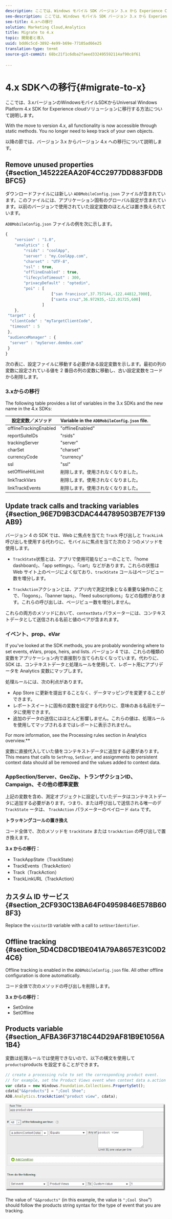 ```yaml
---
description: ここでは、Windows モバイル SDK バージョン 3.x から Experience Cloud ソリューション用 Universal Windows Platform 4.x SDK に移行する方法について説明します。
seo-description: ここでは、Windows モバイル SDK バージョン 3.x から Experience Cloud ソリューション用 Universal Windows Platform 4.x SDK に移行する方法について説明します。
seo-title: 4.xへの移行
solution: Marketing Cloud,Analytics
title: Migrate to 4.x
topic: 開発者と導入
uuid: bdd6c5cd-3892-4e99-b69e-77105ad66e25
translation-type: tm+mt
source-git-commit: 68bc21f1c6dba2faeed332495592114af90c8f61

---
```



# 4.x SDKへの移行{#migrate-to-x}

ここでは、3.xバージョンのWindowsモバイルSDKからUniversal Windows Platform 4.x SDK for Experience cloudソリューションに移行する方法について説明します。

With the move to version 4.x, all functionality is now accessible through static methods. You no longer need to keep track of your own objects.

以降の節では、バージョン 3.x からバージョン 4.x への移行について説明します。

## Remove unused properties {#section_145222EAA20F4CC2977DD883FDDBBFC5}

ダウンロードファイルには新しい `ADBMobileConfig.json` ファイルが含まれています。このファイルには、アプリケーション固有のグローバル設定が含まれています。以前のバージョンで使用されていた設定変数のほとんどは置き換えられています。

`ADBMobileConfig.json` ファイルの例を次に示します。

```js
{ 
    "version" : "1.0", 
    "analytics" : { 
        "rsids" : "coolApp", 
        "server" : "my.CoolApp.com", 
        "charset" : "UTF-8", 
        "ssl" : true, 
        "offlineEnabled" : true, 
        "lifecycleTimeout" : 300, 
        "privacyDefault" : "optedin", 
        "poi" : [ 
                    ["san francisco",37.757144,-122.44812,7000], 
                    ["santa cruz",36.972935,-122.01725,600] 
                ] 
    }, 
 "target" : { 
  "clientCode" : "myTargetClientCode", 
  "timeout" : 5 
 }, 
 "audienceManager" : { 
  "server" : "myServer.demdex.com" 
 } 
}
```

次の表に、設定ファイルに移動する必要がある設定変数を示します。最初の列の変数に設定されている値を 2 番目の列の変数に移動し、古い設定変数をコードから削除します。

### 3.xからの移行

The following table provides a list of variables in the 3.x SDKs and the new name in the 4.x SDKs:

| 設定変数／メソッド | Variable in the `ADBMobileConfig.json` file. |
|--- |--- |
| offlineTrackingEnabled | "offlineEnabled" |
| reportSuiteIDs | "rsids" |
| trackingServer | "server" |
| charSet | "charset" |
| currencyCode | "currency" |
| ssl | "ssl" |
| setOfflineHitLimit | 削除します。使用されなくなりました。 |
| linkTrackVars | 削除します。使用されなくなりました。 |
| linkTrackEvents | 削除します。使用されなくなりました。 |

## Update track calls and tracking variables {#section_96E7D9B3CDAC444789503B7E7F139AB9}

バージョン 4 の SDK では、Web に焦点を当てた `Track` 呼び出しと `TrackLink` 呼び出しを使用する代わりに、モバイルに焦点を当てた次の 2 つのメソッドを使用します。

* `TrackState`状態とは、アプリで使用可能なビューのことで、「home dashboard」、「app settings」、「cart」などがあります。これらの状態は Web サイト上のページによく似ており、`trackState` コールはページビュー数を増分します。

* `TrackAction`アクションとは、アプリ内で測定対象となる重要な操作のことで、「logons」、「banner taps」、「feed subscriptions」などの指標があります。これらの呼び出しは、ページビュー数を増分しません。

これらの両方のメソッドにおいて、`contextData` パラメーターには、コンテキストデータとして送信される名前と値のペアが含まれます。

### イベント、prop、eVar

If you've looked at the SDK methods, you are probably wondering where to set events, eVars, props, heirs, and lists. [](/help/universal-windows/c-configuration/methods.md)バージョン 4 では、これらの種類の変数をアプリケーション内で直接割り当てられなくなっています。代わりに、SDK は、コンテキストデータと処理ルールを使用して、レポート用にアプリデータを Analytics 変数にマップします。

処理ルールには、次の利点があります。

* App Store に更新を提出することなく、データマッピングを変更することができます。
* レポートスイートに固有の変数を設定する代わりに、意味のある名前をデータに使用できます。
* 追加のデータの送信にはほとんど影響しません。これらの値は、処理ルールを使用してマップされるまではレポートに表示されません。

For more information, see the Processing rules section in Analytics overview.**[](/help/universal-windows/analytics/analytics.md)

変数に直接代入していた値をコンテキストデータに追加する必要があります。This means that calls to `SetProp`, `SetEvar`, and assignments to persistent context data should all be removed and the values added to context data.

### AppSection/Server、GeoZip、トランザクションID、Campaign、その他の標準変数

上記の変数を含め、測定オブジェクトに設定していたデータはコンテキストデータに追加する必要があります。つまり、または呼び出しで送信される唯一のデ `TrackState` ータは、 `TrackAction` パラメーターのペイロード `data` です。

**トラッキングコールの置き換え**

コード全体で、次のメソッドを `trackState` または `trackAction` の呼び出しで置き換えます。

**3.x からの移行：**

* TrackAppState（TrackState）
* TrackEvents（TrackAction）
* Track（TrackAction）
* TrackLinkURL（TrackAction）

## カスタム ID サービス {#section_2CF930C13BA64F04959846E578B608F3}

Replace the `visitorID` variable with a call to `setUserIdentifier`.

## Offline tracking {#section_5D4CD8CD1BE041A79A8657E31C0D24C6}

Offline tracking is enabled in the `ADBMobileConfig.json` file. All other offline configuration is done automatically.

コード全体で次のメソッドの呼び出しを削除します。

**3.x からの移行：**

* SetOnline
* SetOffline

## Products variable {#section_AFBA36F3718C44D29AF81B9E1056A1B4}

 変数は処理ルールでは使用できないので、以下の構文を使用して `products`products を設定することができます。

```js
// create a processing rule to set the corresponding product event. 
// for example, set the Product Views event when context data a.action = "product view" 
var cdata = new Windows.Foundation.Collections.PropertySet(); 
cdata["&&products"] = ";Cool Shoe"; 
ADB.Analytics.trackAction("product view", cdata);
```

![](assets/prod-view.png)

The value of `"&&products"` (in this example, the value is `";Cool Shoe`") should follow the products string syntax for the type of event that you are tracking.
